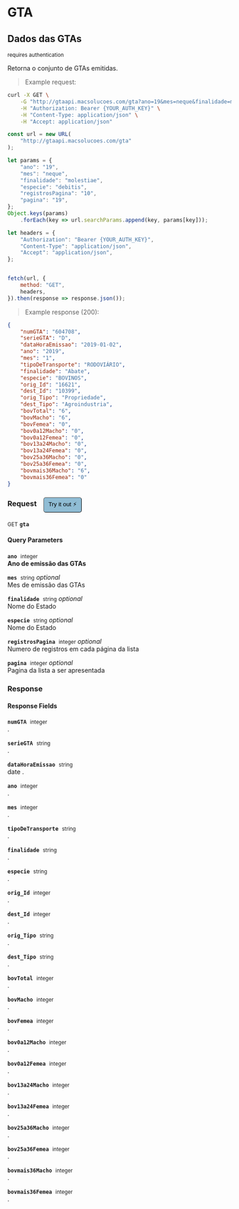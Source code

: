 # GTA


## Dados das GTAs

<small class="badge badge-darkred">requires authentication</small>

<aside class="notice">Retorna o conjunto de GTAs emitidas.</aside>

> Example request:

```bash
curl -X GET \
    -G "http://gtaapi.macsolucoes.com/gta?ano=19&mes=neque&finalidade=molestiae&especie=debitis&registrosPagina=10&pagina=19" \
    -H "Authorization: Bearer {YOUR_AUTH_KEY}" \
    -H "Content-Type: application/json" \
    -H "Accept: application/json"
```

```javascript
const url = new URL(
    "http://gtaapi.macsolucoes.com/gta"
);

let params = {
    "ano": "19",
    "mes": "neque",
    "finalidade": "molestiae",
    "especie": "debitis",
    "registrosPagina": "10",
    "pagina": "19",
};
Object.keys(params)
    .forEach(key => url.searchParams.append(key, params[key]));

let headers = {
    "Authorization": "Bearer {YOUR_AUTH_KEY}",
    "Content-Type": "application/json",
    "Accept": "application/json",
};


fetch(url, {
    method: "GET",
    headers,
}).then(response => response.json());
```


> Example response (200):

```json
{
    "numGTA": "604708",
    "serieGTA": "D",
    "dataHoraEmissao": "2019-01-02",
    "ano": "2019",
    "mes": "1",
    "tipoDeTransporte": "RODOVIÁRIO",
    "finalidade": "Abate",
    "especie": "BOVINOS",
    "orig_Id": "16621",
    "dest_Id": "10399",
    "orig_Tipo": "Propriedade",
    "dest_Tipo": "Agroindustria",
    "bovTotal": "6",
    "bovMacho": "6",
    "bovFemea": "0",
    "bov0a12Macho": "0",
    "bov0a12Femea": "0",
    "bov13a24Macho": "0",
    "bov13a24Femea": "0",
    "bov25a36Macho": "0",
    "bov25a36Femea": "0",
    "bovmais36Macho": "6",
    "bovmais36Femea": "0"
}
```
<div id="execution-results-GETgta" hidden>
    <blockquote>Received response<span id="execution-response-status-GETgta"></span>:</blockquote>
    <pre class="json"><code id="execution-response-content-GETgta"></code></pre>
</div>
<div id="execution-error-GETgta" hidden>
    <blockquote>Request failed with error:</blockquote>
    <pre><code id="execution-error-message-GETgta"></code></pre>
</div>
<form id="form-GETgta" data-method="GET" data-path="gta" data-authed="1" data-hasfiles="0" data-headers='{"Authorization":"Bearer {YOUR_AUTH_KEY}","Content-Type":"application\/json","Accept":"application\/json"}' onsubmit="event.preventDefault(); executeTryOut('GETgta', this);">
<h3>
    Request&nbsp;&nbsp;&nbsp;
        <button type="button" style="background-color: #8fbcd4; padding: 5px 10px; border-radius: 5px; border-width: thin;" id="btn-tryout-GETgta" onclick="tryItOut('GETgta');">Try it out ⚡</button>
    <button type="button" style="background-color: #c97a7e; padding: 5px 10px; border-radius: 5px; border-width: thin;" id="btn-canceltryout-GETgta" onclick="cancelTryOut('GETgta');" hidden>Cancel</button>&nbsp;&nbsp;
    <button type="submit" style="background-color: #6ac174; padding: 5px 10px; border-radius: 5px; border-width: thin;" id="btn-executetryout-GETgta" hidden>Send Request 💥</button>
    </h3>
<p>
<small class="badge badge-green">GET</small>
 <b><code>gta</code></b>
</p>
<p>
<label id="auth-GETgta" hidden>Authorization header: <b><code>Bearer </code></b><input type="text" name="Authorization" data-prefix="Bearer " data-endpoint="GETgta" data-component="header"></label>
</p>
<h4 class="fancy-heading-panel"><b>Query Parameters</b></h4>
<p>
<b><code>ano</code></b>&nbsp;&nbsp;<small>integer</small>  &nbsp;
<input type="number" name="ano" data-endpoint="GETgta" data-component="query" required  hidden>
<br>
<b>Ano de emissão das GTAs</b></p>
<p>
<b><code>mes</code></b>&nbsp;&nbsp;<small>string</small>     <i>optional</i> &nbsp;
<input type="text" name="mes" data-endpoint="GETgta" data-component="query"  hidden>
<br>
Mes de emissão das GTAs</p>
<p>
<b><code>finalidade</code></b>&nbsp;&nbsp;<small>string</small>     <i>optional</i> &nbsp;
<input type="text" name="finalidade" data-endpoint="GETgta" data-component="query"  hidden>
<br>
Nome do Estado</p>
<p>
<b><code>especie</code></b>&nbsp;&nbsp;<small>string</small>     <i>optional</i> &nbsp;
<input type="text" name="especie" data-endpoint="GETgta" data-component="query"  hidden>
<br>
Nome do Estado</p>
<p>
<b><code>registrosPagina</code></b>&nbsp;&nbsp;<small>integer</small>     <i>optional</i> &nbsp;
<input type="number" name="registrosPagina" data-endpoint="GETgta" data-component="query"  hidden>
<br>
Numero de registros em cada página da lista</p>
<p>
<b><code>pagina</code></b>&nbsp;&nbsp;<small>integer</small>     <i>optional</i> &nbsp;
<input type="number" name="pagina" data-endpoint="GETgta" data-component="query"  hidden>
<br>
Pagina da lista a ser apresentada</p>
</form>

### Response
<h4 class="fancy-heading-panel"><b>Response Fields</b></h4>
<p>
<b><code>numGTA</code></b>&nbsp;&nbsp;<small>integer</small>  &nbsp;
<br>
.</p>
<p>
<b><code>serieGTA</code></b>&nbsp;&nbsp;<small>string</small>  &nbsp;
<br>
.</p>
<p>
<b><code>dataHoraEmissao</code></b>&nbsp;&nbsp;<small>string</small>  &nbsp;
<br>
date .</p>
<p>
<b><code>ano</code></b>&nbsp;&nbsp;<small>integer</small>  &nbsp;
<br>
.</p>
<p>
<b><code>mes</code></b>&nbsp;&nbsp;<small>integer</small>  &nbsp;
<br>
.</p>
<p>
<b><code>tipoDeTransporte</code></b>&nbsp;&nbsp;<small>string</small>  &nbsp;
<br>
.</p>
<p>
<b><code>finalidade</code></b>&nbsp;&nbsp;<small>string</small>  &nbsp;
<br>
.</p>
<p>
<b><code>especie</code></b>&nbsp;&nbsp;<small>string</small>  &nbsp;
<br>
.</p>
<p>
<b><code>orig_Id</code></b>&nbsp;&nbsp;<small>integer</small>  &nbsp;
<br>
.</p>
<p>
<b><code>dest_Id</code></b>&nbsp;&nbsp;<small>integer</small>  &nbsp;
<br>
.</p>
<p>
<b><code>orig_Tipo</code></b>&nbsp;&nbsp;<small>string</small>  &nbsp;
<br>
.</p>
<p>
<b><code>dest_Tipo</code></b>&nbsp;&nbsp;<small>string</small>  &nbsp;
<br>
.</p>
<p>
<b><code>bovTotal</code></b>&nbsp;&nbsp;<small>integer</small>  &nbsp;
<br>
.</p>
<p>
<b><code>bovMacho</code></b>&nbsp;&nbsp;<small>integer</small>  &nbsp;
<br>
.</p>
<p>
<b><code>bovFemea</code></b>&nbsp;&nbsp;<small>integer</small>  &nbsp;
<br>
.</p>
<p>
<b><code>bov0a12Macho</code></b>&nbsp;&nbsp;<small>integer</small>  &nbsp;
<br>
.</p>
<p>
<b><code>bov0a12Femea</code></b>&nbsp;&nbsp;<small>integer</small>  &nbsp;
<br>
.</p>
<p>
<b><code>bov13a24Macho</code></b>&nbsp;&nbsp;<small>integer</small>  &nbsp;
<br>
.</p>
<p>
<b><code>bov13a24Femea</code></b>&nbsp;&nbsp;<small>integer</small>  &nbsp;
<br>
.</p>
<p>
<b><code>bov25a36Macho</code></b>&nbsp;&nbsp;<small>integer</small>  &nbsp;
<br>
.</p>
<p>
<b><code>bov25a36Femea</code></b>&nbsp;&nbsp;<small>integer</small>  &nbsp;
<br>
.</p>
<p>
<b><code>bovmais36Macho</code></b>&nbsp;&nbsp;<small>integer</small>  &nbsp;
<br>
.</p>
<p>
<b><code>bovmais36Femea</code></b>&nbsp;&nbsp;<small>integer</small>  &nbsp;
<br>
.</p>


